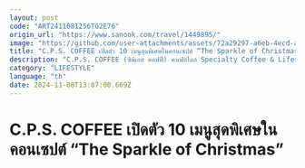 ```yaml
---
layout: post
code: "ART2411081256TG2E76"
origin_url: "https://www.sanook.com/travel/1449895/"
image: "https://github.com/user-attachments/assets/72a29297-a6eb-4ecd-a0de-33a6c74e7720"
title: "C.P.S. COFFEE เปิดตัว 10 เมนูสุดพิเศษในคอนเซปต์ “The Sparkle of Christmas”"
description: "C.P.S. COFFEE (ซีพีเอส คอฟฟี่) คาเฟ่สไตล์ Specialty Coffee & Lifestyle Bar "
category: "LIFESTYLE"
language: "th"
date: 2024-11-08T13:07:00.669Z
---
```


# C.P.S. COFFEE เปิดตัว 10 เมนูสุดพิเศษในคอนเซปต์ “The Sparkle of Christmas”